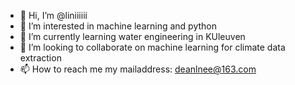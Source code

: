 - 👋 Hi, I’m @liniiiiii
- 👀 I’m interested in machine learning and python
- 🌱 I’m currently learning water engineering in KUleuven
- 💞️ I’m looking to collaborate on machine learning for climate data extraction 
- 📫 How to reach me my mailaddress: deanlnee@163.com

<!---
liniiiiii/liniiiiii is a ✨ special ✨ repository because its `README.md` (this file) appears on your GitHub profile.
You can click the Preview link to take a look at your changes.
--->
